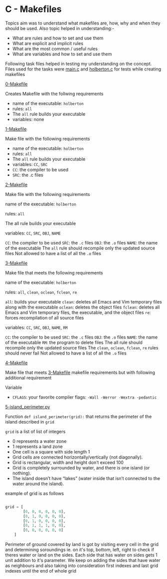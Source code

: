 # C - Makefiles

Topics aim was to understand what makefiles are, how, why and when they should be used. Also topic helped in understanding:-
* What are rules and how to set and use them
* What are explicit and implicit rules
* What are the most common / useful rules
* What are variables and how to set and use them

Following task files helped in testing my understanding on the concept. Files used for the tasks were [main.c](../0x1C-makefiles/main.c) and [holberton.c](../0x1C-makefiles/holberton.c) for tests while creating makefiles

[0-Makefile](../0x1C-makefiles/0-Makefile)

Creates Makefile with the follwing requirements

* name of the executable: `holberton`
* rules: `all`
* The `all` rule builds your executable
* variables: none

[1-Makefile](../0x1C-makefiles/1-Makefile)

Make file with the following requirements

* name of the executable: `holberton`
* rules: `all`
* The `all` rule builds your executable
* variables: `CC`, `SRC`
* `CC`: the compiler to be used
* `SRC`: the .c files

[2-Makefile](../0x1C-makefiles/2-Makefile)

Make file with the following requirements

name of the executable: `holberton`

rules: `all`

The all rule builds your executable

variables: `CC`, `SRC`, `OBJ`, `NAME`

`CC`: the compiler to be used
`SRC`: the `.c` files
`OBJ`: the `.o` files
`NAME`: the name of the executable
The `all` rule should recompile only the updated source files
Not allowed to have a list of all the `.o` files

[3-Makefile](../0x1C-makefiles/3-Makefile)

Make file that meets the following requirements

name of the executable: `holberton`

rules: `all`, `clean`, `oclean`, `fclean`, `re`

`all`: builds your executable
`clean`: deletes all Emacs and Vim temporary files along with the executable
`oclean`: deletes the object files
`fclean`: deletes all Emacs and Vim temporary files, the executable, and the object files
`re`: forces recompilation of all source files

variables: `CC`, `SRC`, `OBJ`, `NAME`, `RM`

`CC`: the compiler to be used
`SRC`: the `.c` files
`OBJ`: the `.o` files
`NAME`: the name of the executable
`RM`: the program to delete files
The all rule should recompile only the updated source files
The `clean`, `oclean`, `fclean`, `re` rules should never fail
Not allowed to have a list of all the `.o` files

[4-Makefile](../0x1C-makefiles/4-Makefile)

Make file that meets [3-Makefile](../0x1C-makefiles/3-Makefile) makefile requirements but with following additional requirement

Variable

* `CFLAGS`: your favorite compiler flags: `-Wall -Werror -Wextra -pedantic`

[5-island_perimeter.py](../0x1C-makefiles/5-island_perimeter.py)

Function `def island_perimeter(grid):` that returns the perimeter of the island described in `grid`

`grid` is a list of list of integers

* 0 represents a water zone
* 1 represents a land zone
* One cell is a square with side length 1
* Grid cells are connected horizontally/vertically (not diagonally).
* Grid is rectangular, width and height don’t exceed 100
* Grid is completely surrounded by water, and there is one island (or nothing).
* The island doesn’t have “lakes” (water inside that isn’t connected to the water around the island).

example of grid is as follows

```.py

grid = [
        [0, 0, 0, 0, 0, 0],
        [0, 1, 0, 0, 0, 0],
        [0, 1, 0, 0, 0, 0],
        [0, 1, 1, 1, 0, 0],
        [0, 0, 0, 0, 0, 0]
    ]

```

Perimeter of ground covered by land is got by visiting every cell in the grid and determining soroundings ie. on it's top, bottom, left, right to check if theres water or land on the sides. Each side that has water on sides gets 1 unit addition to it's parameter. We keep on adding the sides that have water as neighbours and also taking into consideration first indexes and last grid indexes until the end of whole grid
